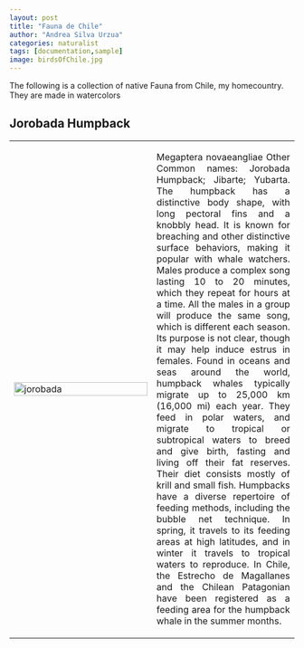 ```yaml
---
layout: post
title: "Fauna de Chile"
author: "Andrea Silva Urzua"
categories: naturalist
tags: [documentation,sample]
image: birdsOfChile.jpg
---
```


The following is a collection of native Fauna from Chile, my homecountry. They are made in watercolors

## Jorobada Humpback
<table border="0" style="width:100%">
<tr>
    <td style="width:50%">
        <img border="0" alt="jorobada" src="https://andreasilvau.github.io/assets/img/jorobada_cmyk.jpg" style="width:100%">
    </td>
    <td style="width:50%">
        <p align="justify">
Megaptera novaeangliae
Other Common names: Jorobada Humpback; Jibarte; Yubarta.
The humpback has a distinctive body shape, with long pectoral fins and a knobbly head. It is known for breaching and other distinctive surface behaviors, making it popular with whale watchers. Males produce a complex song lasting 10 to 20 minutes, which they repeat for hours at a time. All the males in a group will produce the same song, which is different each season. Its purpose is not clear, though it may help induce estrus in females. Found in oceans and seas around the world, humpback whales typically migrate up to 25,000 km (16,000 mi) each year. They feed in polar waters, and migrate to tropical or subtropical waters to breed and give birth, fasting and living off their fat reserves. Their diet consists mostly of krill and small fish. Humpbacks have a diverse repertoire of feeding methods, including the bubble net technique.  In spring, it travels to its feeding areas at high latitudes, and in winter it travels to tropical waters to reproduce. In Chile, the Estrecho de Magallanes and the Chilean Patagonian  have been registered as a feeding area for the humpback whale in the summer months.
        </p>
    </td>
</tr>
</table>
